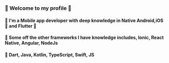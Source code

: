 ###  📱 Welcome to my profile 📱
#### 😬  I'm a Mobile app developer with deep knowledge in Native Android,iOS  and Flutter 💙
#### 🙊  Some off the other frameworks I have knowledge includes, Ionic, React Native, Angular, NodeJs
#### 🙇  Dart, Java, Kotlin, TypeScript, Swift, JS
